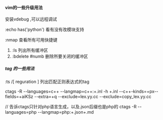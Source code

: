 #### vim的一些升级用法

安装vdebug ,可以远程调试

:echo has('python') 看有没有改模块支持

:nmap 查看所有可用快捷键

1. :ls   列出所有缓冲区
2. :bdelete #numb     删除所要关闭的缓冲区

##### tag 的一些用法

:ts /[ reguration ] 列出匹配正则表达式的tag

ctags -R --languages=c++ --langmap=c++:+.inl -h +.inl --c++-kinds=+px--fields=+aiKSz --extra=+q --exclude=lex.yy.cc --exclude=copy_lex.yy.cc

// 告诉ctags只针对php语言生成，以及.json后缀也是php的
ctags -R --languages=php --langmap=php:+.json+.md
